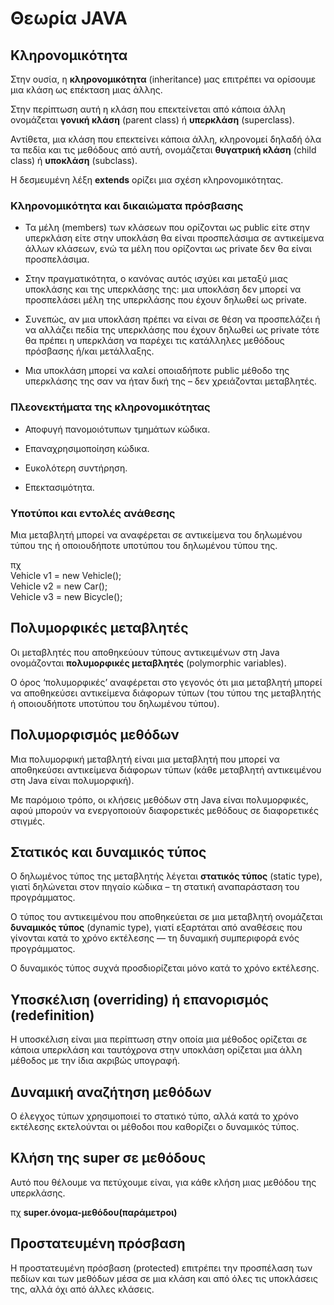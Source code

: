 # Θεωρία JAVA

## Κληρονομικότητα

Στην ουσία, η **κληρονομικότητα** (inheritance) μας επιτρέπει να ορίσουμε μια κλάση ως επέκταση μιας άλλης.

Στην περίπτωση αυτή η κλάση που επεκτείνεται από κάποια άλλη ονομάζεται **γονική κλάση** (parent class) ή **υπερκλάση** (superclass).

Αντίθετα, μια κλάση που επεκτείνει κάποια άλλη, κληρονομεί δηλαδή όλα τα πεδία και τις μεθόδους από αυτή, ονομάζεται **θυγατρική κλάση** (child class) ή **υποκλάση** (subclass).

Η δεσμευμένη λέξη **extends** ορίζει μια σχέση κληρονομικότητας.

### Κληρονομικότητα και δικαιώματα πρόσβασης

- Τα μέλη (members) των κλάσεων που ορίζονται ως public είτε στην υπερκλάση είτε στην υποκλάση θα είναι προσπελάσιμα σε αντικείμενα άλλων κλάσεων, ενώ τα μέλη που ορίζονται ως private δεν θα είναι προσπελάσιμα.   

- Στην πραγματικότητα, ο κανόνας αυτός ισχύει και μεταξύ μιας υποκλάσης και της υπερκλάσης της: μια υποκλάση δεν μπορεί να προσπελάσει μέλη της υπερκλάσης που έχουν δηλωθεί ως private.    

- Συνεπώς, αν μια υποκλάση πρέπει να είναι σε θέση να προσπελάζει ή να αλλάζει πεδία της υπερκλάσης που έχουν δηλωθεί ως private τότε θα πρέπει η υπερκλάση να παρέχει τις κατάλληλες μεθόδους πρόσβασης ή/και μετάλλαξης.   

- Μια υποκλάση μπορεί να καλεί οποιαδήποτε public μέθοδο της υπερκλάσης της σαν να ήταν δική της – δεν χρειάζονται μεταβλητές.

### Πλεονεκτήματα της κληρονομικότητας

- Αποφυγή πανομοιότυπων τμημάτων κώδικα.   

- Επαναχρησιμοποίηση κώδικα.   

- Ευκολότερη συντήρηση.   

- Επεκτασιμότητα.   

### Υποτύποι και εντολές ανάθεσης

Μια μεταβλητή μπορεί να αναφέρεται σε αντικείμενα του δηλωμένου τύπου της ή οποιουδήποτε υποτύπου του δηλωμένου τύπου της.

πχ   
Vehicle v1 = new Vehicle();   
Vehicle v2 = new Car();   
Vehicle v3 = new Bicycle();   

## Πολυμορφικές μεταβλητές

Οι μεταβλητές που αποθηκεύουν τύπους αντικειμένων στη Java ονομάζονται **πολυμορφικές μεταβλητές** (polymorphic variables).

Ο όρος ‘πολυμορφικές’ αναφέρεται στο γεγονός ότι μια μεταβλητή μπορεί να αποθηκεύσει αντικείμενα διάφορων τύπων (του τύπου της μεταβλητής ή οποιουδήποτε υποτύπου του δηλωμένου τύπου).

## Πολυμορφισμός μεθόδων

Μια πολυμορφική μεταβλητή είναι μια μεταβλητή που μπορεί να αποθηκεύσει αντικείμενα διάφορων τύπων (κάθε μεταβλητή αντικειμένου στη Java είναι πολυμορφική).

Με παρόμοιο τρόπο, οι κλήσεις μεθόδων στη Java είναι πολυμορφικές, αφού μπορούν να ενεργοποιούν διαφορετικές μεθόδους σε διαφορετικές στιγμές.

## Στατικός και δυναμικός τύπος

Ο δηλωμένος τύπος της μεταβλητής λέγεται **στατικός τύπος** (static type), γιατί δηλώνεται στον πηγαίο κώδικα – τη στατική αναπαράσταση του προγράμματος.

Ο τύπος του αντικειμένου που αποθηκεύεται σε μια μεταβλητή ονομάζεται **δυναμικός τύπος** (dynamic type), γιατί εξαρτάται από αναθέσεις που γίνονται κατά το χρόνο εκτέλεσης — τη δυναμική συμπεριφορά ενός προγράμματος.

Ο δυναμικός τύπος συχνά προσδιορίζεται μόνο κατά το χρόνο εκτέλεσης.

## Υποσκέλιση (overriding) ή επανορισμός (redefinition)

Η υποσκέλιση είναι μια περίπτωση στην οποία μια μέθοδος ορίζεται σε κάποια υπερκλάση και ταυτόχρονα στην υποκλάση ορίζεται μια άλλη μέθοδος με την ίδια ακριβώς υπογραφή.

## Δυναμική αναζήτηση μεθόδων

Ο έλεγχος τύπων χρησιμοποιεί το στατικό τύπο, αλλά κατά το χρόνο εκτέλεσης εκτελούνται οι μέθοδοι που καθορίζει ο δυναμικός τύπος.

## Κλήση της super σε μεθόδους

Αυτό που θέλουμε να πετύχουμε είναι, για κάθε κλήση μιας μεθόδου της υπερκλάσης.

πχ **super.όνομα-μεθόδου(παράμετροι)**


## Προστατευμένη πρόσβαση

Η προστατευμένη πρόσβαση (protected) επιτρέπει την προσπέλαση των πεδίων και των μεθόδων μέσα σε μια κλάση και από όλες τις υποκλάσεις της, αλλά όχι από άλλες κλάσεις.
